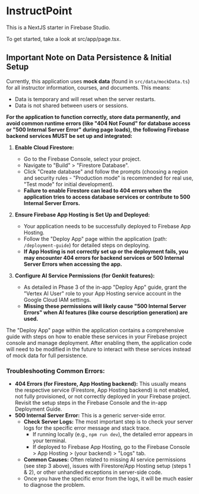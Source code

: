 
# InstructPoint

This is a NextJS starter in Firebase Studio.

To get started, take a look at src/app/page.tsx.

## Important Note on Data Persistence & Initial Setup

Currently, this application uses **mock data** (found in `src/data/mockData.ts`) for all instructor information, courses, and documents. This means:
- Data is temporary and will reset when the server restarts.
- Data is not shared between users or sessions.

**For the application to function correctly, store data permanently, and avoid common runtime errors (like "404 Not Found" for database access or "500 Internal Server Error" during page loads), the following Firebase backend services MUST be set up and integrated:**

1.  **Enable Cloud Firestore:**
    *   Go to the Firebase Console, select your project.
    *   Navigate to "Build" > "Firestore Database".
    *   Click "Create database" and follow the prompts (choosing a region and security rules - "Production mode" is recommended for real use, "Test mode" for initial development).
    *   **Failure to enable Firestore can lead to 404 errors when the application tries to access database services or contribute to 500 Internal Server Errors.**

2.  **Ensure Firebase App Hosting is Set Up and Deployed:**
    *   Your application needs to be successfully deployed to Firebase App Hosting.
    *   Follow the "Deploy App" page within the application (path: `/deployment-guide`) for detailed steps on deploying.
    *   **If App Hosting is not correctly set up or the deployment fails, you may encounter 404 errors for backend services or 500 Internal Server Errors when accessing the app.**

3.  **Configure AI Service Permissions (for Genkit features):**
    *   As detailed in Phase 3 of the in-app "Deploy App" guide, grant the "Vertex AI User" role to your App Hosting service account in the Google Cloud IAM settings.
    *   **Missing these permissions will likely cause "500 Internal Server Errors" when AI features (like course description generation) are used.**

The "Deploy App" page within the application contains a comprehensive guide with steps on how to enable these services in your Firebase project console and manage deployment. After enabling them, the application code will need to be modified in the future to interact with these services instead of mock data for full persistence.

### Troubleshooting Common Errors:

*   **404 Errors (for Firestore, App Hosting backend):** This usually means the respective service (Firestore, App Hosting backend) is not enabled, not fully provisioned, or not correctly deployed in your Firebase project. Revisit the setup steps in the Firebase Console and the in-app Deployment Guide.
*   **500 Internal Server Error:** This is a generic server-side error.
    *   **Check Server Logs:** The most important step is to check your server logs for the specific error message and stack trace.
        *   If running locally (e.g., `npm run dev`), the detailed error appears in your terminal.
        *   If deployed to Firebase App Hosting, go to the Firebase Console > App Hosting > (your backend) > "Logs" tab.
    *   **Common Causes:** Often related to missing AI service permissions (see step 3 above), issues with Firestore/App Hosting setup (steps 1 & 2), or other unhandled exceptions in server-side code.
    *   Once you have the specific error from the logs, it will be much easier to diagnose the problem.
